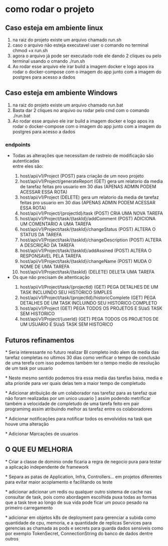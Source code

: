 <h1>como rodar o projeto</h1>

<h2>Caso esteja em ambiente linux</h2>
<ol>
    <li>na raiz do projeto existe um arquivo chamado run.sh</li>
    <li>caso o arquivo não esteja executavel user o comando no terminal chmod +x run.sh</li>
    <li>agora o arquivo já pode ser executado rode ele dando 2 cliques ou pelo terminal usando o cmando ./run.sh</li>
    <li>Ao rodar esse arquivo ele irar build a imagem docker e logo apos ira rodar o docker-compose com o imagem do 
    app junto com a imagem do postgres para acesso a dados</li>
</ol>
<h2>Caso esteja em ambiente  Windows</h2>
<ol>
    <li>na raiz do projeto existe um arquivo chamado run.bat</li>
    <li>Basta dar 2 cliques no arquivo ou rodar pelo cmd com o comando ./run.bat</li>
    <li>Ao rodar esse arquivo ele irar build a imagem docker e logo apos ira rodar o docker-compose com o imagem do 
    app junto com a imagem do postgres para acesso a dados</li>
</ol>
<h3> endpoints</h3>
<ul>
    <li>Todas as alterações que necessitam de rastreio de modificação são autenticadas</li>
    entre eles são: 
    <ol>
        <li>
    host/api/v1/Project (POST) para criação de um novo projeto
        </li>
        <li>
    host/api/v1/Project/generateReport (GET) gera um relatorio da media de tarefaz feitas pro usuario em 30 dias (APENAS ADMIN PODEM ACESSAR ESSA ROTA)
        </li>
        <li>
    host/api/v1/Project (DELETE) gera um relatorio da media de tarefaz feitas pro usuario em 30 dias (APENAS ADMIN PODEM ACESSAR ESSA ROTA)
        </li>
        <li>
    host/api/v1/Project/{projectId}/task (POST) CRIA UMA NOVA TAREFA
        </li>
        <li>
    host/api/v1/Project/task/{taskId}/addComment (POST) ADICIONA UM COMENTARIO A UMA TAREFA
        </li>
        <li>
    host/api/v1/Project/task/{taskId}/changeStatus (POST) ALTERA O STATUS DA TAREFA
        </li>
        <li>
    host/api/v1/Project/task/{taskId}/changeDescription (POST) ALTERA A DESCRIÇÃO DA TAREFA
        </li>
        <li>
    host/api/v1/Project/task/{taskId}/addAssined (POST) ALTERA O RESPONSAVEL PELA TAREFA
        </li>
        <li>
    host/api/v1/Project/task/{taskId}/changeName (POST) MUDA O NOME DE UMA TAREFA
        </li>
        <li>
    host/api/v1/Project/task/{taskId} (DELETE) DELETA UMA TAREFA
        </li>
 </ol>

<li>Os que não precisam de altenticação</li>
<ol>
    <li>host/api/v1/Project/task/{projectId} (GET) PEGA DETALHES DE UM TASK INCLUINDO SEU HISTORICO SIMPLES</li>
    <li>host/api/v1/Project/task/{projectId}/historicComplete (GET) PEGA DETALHES DE UM TASK INCLUINDO SEU HISTORICO COMPLETO</li>
    <li>host/api/v1/Project (GET) PEGA TODOS OS PROJETOS E SUaS TASK SEM HISTORICO</li>
    <li>host/api/v1/Project/{userId} (GET) PEGA TODOS OS PROJETOS DE UM USUARIO E SUaS TASK SEM HISTORICO</li>
</ol>



</ul>



<h2>Futuros refinamentos</h2>
<p>* Seria interessante no futuro realizar   BI completo indo alem da media das tarefaz completas no ultimos 30 dias
    como verificar o tempo de conclusão de uma terefa com isso podemos também ter o tempo medio de resolução de um task por usuario
</p>
<p>* Neste mesmo sentido podemos tira essa media das tarefas baixa, media e alta prioride para ver quais delas tem a maior tempo de completudo</p>
<p>* Adicionar atribuição de um colaborador nas tarefaz para as tarefaz que não foram realizadas por um unico usuario ]
assim podendo metrificar também a velocidade de completudo de uma tarefa feito em pair programimg assim atribuindo melhor as tarefaz entre os colaboradores</p>
<p>* Adicionar notificações para notificar todos os envolvidos na task que houve uma alteração</p>
<p>* Adicionar Marcações de usuarios </p>


<h2>O QUE EU MELHORIA</h2>
<p>* Criar a classe de dominio onde ficaria a regra de negocio pura para testar a aplicação independente de framework</p>
<p>* Separa as patas de Application, Infra, Controllers... em projetos diferentes
para evitar maior acoplamento e facilitando os teste
</p>
<p>
    * adicionar adicionar um redis ou qualquer outro sistema de cache nas consultar de task, pois como abordagem 
escolhida puxa todas as formas que a task teve ao longo de sua vida pode ficar um pouco pesado na primeiro carregamento
</p>
<p>
 * adicionar em objetos k8s de deployment para gerenciar a subida como quantidade de cpu, memoria, e a quantidade de replicas
Services para gerencias as chamada as pods
e secrets para guarda dados sensiveis como por exemplo TokenSecret, ConnectionString do banco de dados dentre outros
</p>


